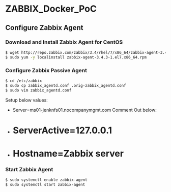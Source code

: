# ZABBIX_Docker_PoC

## Configure Zabbix Agent
### Download and Install Zabbix Agent for CentOS
```bash
$ wget http://repo.zabbix.com/zabbix/3.4/rhel/7/x86_64/zabbix-agent-3.4.3-1.el7.x86_64.rpm
$ sudo yum -y localinstall zabbix-agent-3.4.3-1.el7.x86_64.rpm
```

### Configure Zabbix Passive Agent
```bash
$ cd /etc/zabbix
$ sudo cp zabbix_agentd.conf .orig-zabbix_agentd.conf
$ sudo vim zabbix_agentd.conf
```
Setup below values:
* Server=ms01-jenknfs01.nocompanymgmt.com
Comment Out below:
* # ServerActive=127.0.0.1
* # Hostname=Zabbix server

### Start Zabbix Agent
```bash
$ sudo systemctl enable zabbix-agent
$ sudo systemctl start zabbix-agent
```
